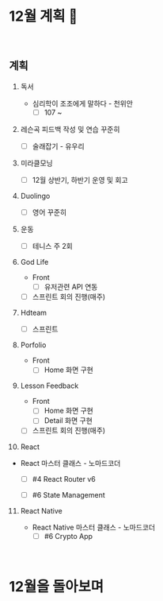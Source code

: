 # 12월 계획 🎁

<br/>

## 계획

1. 독서
   - 심리학이 조조에게 말하다 - 천위안
     - [ ] 107 ~
2. 레슨곡 피드백 작성 및 연습 꾸준히

   - [ ] 술래잡기 - 유우리
3. 미라클모닝
   - [ ] 12월 상반기, 하반기 운영 및 회고
4. Duolingo

   - [ ] 영어 꾸준히
5. 운동

   - [ ] 테니스 주 2회
6. God Life
   - Front
     - [ ] 유저관련 API 연동
   - [ ] 스프린트 회의 진행(매주)
7. Hdteam

   - [ ] 스프린트
8. Porfolio
   - Front
     - [ ] Home 화면 구현
9. Lesson Feedback
   - Front
     - [ ] Home 화면 구현
     - [ ] Detail 화면 구현
   - [ ] 스프린트 회의 진행(매주)
10. React

   - React 마스터 클래스 - 노마드코더

     - [ ] #4 React Router v6


     - [ ] #6 State Management
11. React Native

    - React Native 마스터 클래스 - 노마드코더
      - [ ] #6 Crypto App

<br/>



# 12월을 돌아보며



